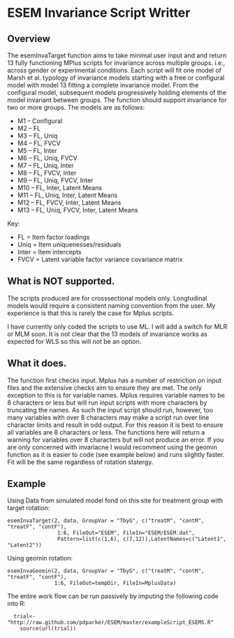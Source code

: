 ESEM Invariance Script Writter
=====================================

Overview
-----------------------------------
The esemInvaTarget function aims to take minimal user input and and return 13 fully functioning MPlus scripts for invariance across multiple groups. i.e., across gender or experimental conditions. Each script will fit one model of Marsh et al. typology of invariance models starting with a free or configural model with model 13 fitting a complete invariance model. From the configural model, subsequent models progressively holding elements of the model invariant between groups. The function should support invariance for two or more groups. The models are as follows:

- M1 – Configural
- M2 – FL
- M3 – FL, Uniq
- M4 – FL, FVCV
- M5 – FL, Inter
- M6 – FL, Uniq, FVCV
- M7 – FL, Uniq, Inter
- M8 – FL, FVCV, Inter
- M9 – FL, Uniq, FVCV, Inter
- M10 – FL, Inter, Latent Means
- M11 – FL, Uniq, Inter, Latent Means
- M12 – FL, FVCV, Inter, Latent Means
- M13 – FL, Uniq, FVCV, Inter, Latent Means

Key:
- FL = Item factor loadings
- Uniq = Item uniquenesses/residuals
- Inter = Item intercepts
- FVCV = Latent variable factor variance covariance matrix

What is NOT supported.
--------------------------
The scripts produced are for crosssectional models only. Longtudinal models would require a consistent naming convention from the user.
My experience is that this is rarely the case for Mplus scripts. 

I have currently only coded the scripts to use ML. I will add a switch for MLR or MLM soon. It is not clear that the 13 models of invariance
works as expected for WLS so this will not be an option.

What it does.
----------------------------
The function first checks input. Mplus has a number of restriction on input files and the extensive checks aim to ensure they are met. The only exception to this is for variable names. Mplus requires variable names to be 8 characters or less but will run input scripts with more characters by truncating the names. As such the input script should run, however, too many variables with over 8 characters may make a script run over line character limits and result in odd output. For this reason it is best to ensure all variables are 8 characters or less. The functions here will return a warning for variables over 8 characters but will not produce an error.
If you are only concerned with invariacne I would recomment using the geomin function as it is easier to code (see example below)
and runs slightly faster. Fit will be the same regardless of rotation statergy.

Example
--------------------------
Using Data from simulated model fond on this site for treatment group with target rotation:
```
esemInvaTarget(2, data, GroupVar = "TbyG", c("treatM", "contM", "treatF", "contF"),
                1:6, FileOut="ESEM", FileIn="ESEM/ESEM.dat", 
                Pattern=list(c(1,6), c(7,12)),LatentNames=c("Latent1", "Latent2"))
```

Using geomin rotation:
```
esemInvaGeomin(2, data, GroupVar = "TbyG", c("treatM", "contM", "treatF", "contF"),
               1:6, FileOut=tempDir, FileIn=MplusData)
```
The entire work flow can be run passively by imputing the following code into R:

```
  trial<-"http://raw.github.com/pdparker/ESEM/master/exampleScript_ESEMS.R"
	source(url(trial))
```
